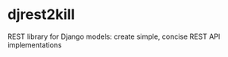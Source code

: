 djrest2kill
===========

REST library for Django models: create simple, concise REST API implementations
